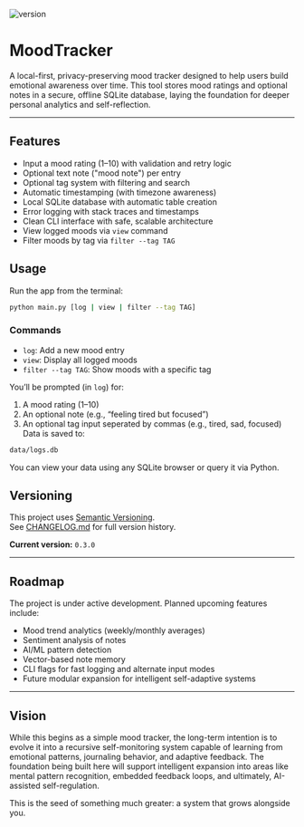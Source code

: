 ![version](https://img.shields.io/badge/version-0.3.0-blue.svg)

# MoodTracker
A local-first, privacy-preserving mood tracker designed to help users build emotional awareness over time. 
This tool stores mood ratings and optional notes in a secure, offline SQLite database, laying the foundation 
for deeper personal analytics and self-reflection.

---

## Features

- Input a mood rating (1–10) with validation and retry logic
- Optional text note ("mood note") per entry
- Optional tag system with filtering and search
- Automatic timestamping (with timezone awareness)
- Local SQLite database with automatic table creation
- Error logging with stack traces and timestamps
- Clean CLI interface with safe, scalable architecture
- View logged moods via `view` command
- Filter moods by tag via `filter --tag TAG`

## Usage

Run the app from the terminal:
```bash
python main.py [log | view | filter --tag TAG]
```
### Commands
- `log`: Add a new mood entry
- `view`: Display all logged moods
- `filter --tag TAG`: Show moods with a specific tag

You’ll be prompted (in `log`) for:

1. A mood rating (1–10)
2. An optional note (e.g., “feeling tired but focused”)
3. An optional tag input seperated by commas (e.g., tired, sad, focused)
Data is saved to:

```bash
data/logs.db
```

You can view your data using any SQLite browser or query it via Python.

## Versioning

This project uses [Semantic Versioning](https://semver.org/).  
See [CHANGELOG.md](./CHANGELOG.md) for full version history.

**Current version:** `0.3.0`

---

## Roadmap

The project is under active development. Planned upcoming features include:

- Mood trend analytics (weekly/monthly averages)
- Sentiment analysis of notes
- AI/ML pattern detection
- Vector-based note memory
- CLI flags for fast logging and alternate input modes
- Future modular expansion for intelligent self-adaptive systems

---

## Vision

While this begins as a simple mood tracker, the long-term intention is to evolve it into a recursive
self-monitoring system capable of learning from emotional patterns, journaling behavior, and adaptive
feedback. The foundation being built here will support intelligent expansion into areas like mental 
pattern recognition, embedded feedback loops, and ultimately, AI-assisted self-regulation.

This is the seed of something much greater: a system that grows alongside you.
